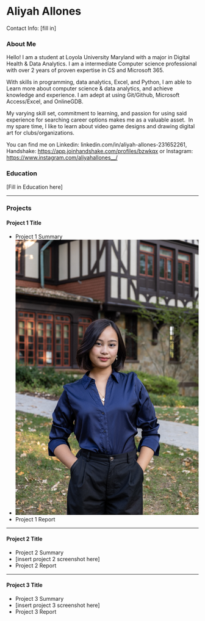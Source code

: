 # Aliyah Allones
Contact Info: [fill in]
### About Me 
Hello! I am a student at Loyola University Maryland with a major in Digital Health & Data Analytics. I am a intermediate Computer science professional with over 2 years of proven expertise in CS and Microsoft 365. 

With skills in programming, data analytics, Excel, and Python, I am able to Learn more about computer science & data analytics, and achieve knowledge and experience. I am adept at using Git/Github, Microsoft Access/Excel, and OnlineGDB. 

My varying skill set, commitment to learning, and passion for using said experience for searching career options makes me as a valuable asset.  In my spare time, I like to learn about video game designs and drawing digital art for clubs/organizations. 

You can find me on Linkedin: linkedin.com/in/aliyah-allones-231652261, Handshake: https://app.joinhandshake.com/profiles/bzwkqx or Instagram: https://www.instagram.com/aliyahallones__/


### Education 
[Fill in Education here]
***

### Projects

#### Project 1 Title
 - Project 1 Summary
 - ![Project Image](images/DSCF6868.jpg)
 - Project 1 Report
***

#### Project 2 Title
 - Project 2 Summary
 - [insert project 2 screenshot here]
 - Project 2 Report
***

#### Project 3 Title
 - Project 3 Summary
 - [insert project 3 screenshot here]
 - Project 3 Report

